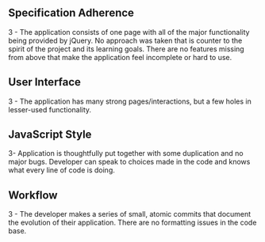 ## Specification Adherence
3 - The application consists of one page with all of the major functionality being provided by jQuery. No approach was taken that is counter to the spirit of the project and its learning goals. There are no features missing from above that make the application feel incomplete or hard to use.

## User Interface
3 - The application has many strong pages/interactions, but a few holes in lesser-used functionality.

## JavaScript Style
3- Application is thoughtfully put together with some duplication and no major bugs. Developer can speak to choices made in the code and knows what every line of code is doing.

## Workflow
3 - The developer makes a series of small, atomic commits that document the evolution of their application. There are no formatting issues in the code base.
